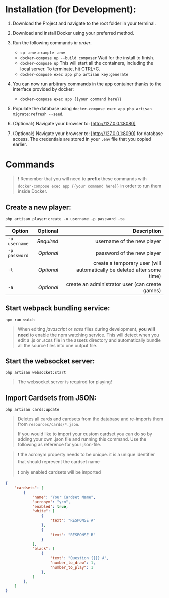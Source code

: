 # Installation (for Development):

1. Download the Project and navigate to the root folder in your terminal.
2. Download and install Docker using your preferred method.
3. Run the following commands _in order_.

    - `cp .env.example .env`
    - `docker-compose up --build composer` Wait for the install to finish.
    - `docker-compose up` This will start all the containers, including the local server. To terminate, hit CTRL+C.
    - `docker-compose exec app php artisan key:generate`

4. You can now run arbitrary commands in the app container thanks to the interface provided by docker:

    - `docker-compose exec app {{your command here}}`

5. Populate the database using `docker-compose exec app php artisan migrate:refresh --seed`.
6. (Optional:) Navigate your browser to: [http://127.0.0.1:8080]
7. (Optional:) Navigate your browser to: [http://127.0.0.1:8090] for database access. The credentials are stored in your `.env` file that you copied earlier.

# Commands

> :exclamation: Remember that you will need to __prefix__ these commands with `docker-compose exec app {{your command here}}` in order to run them inside Docker.

## Create a new player:

`php artisan player:create -u username -p password -ta`

| Option        |   Optional |                                                             Description |
| ------------- | ---------: | ----------------------------------------------------------------------: |
| `-u username` | _Required_ |                                              username of the new player |
| `-p password` | _Optional_ |                                              password of the new player |
| `-t`          | _Optional_ | create a temporary user (will automatically be deleted after some time) |
| `-a`          | _Optional_ |                         create an administrator user (can create games) |

## Start webpack bundling service:

`npm run watch`

> When editing _javascript_ or _sass_ files during development, __you will need__ to enable the npm watching service. This will detect when you edit a .js or .scss file in the assets directory and automatically bundle all the source files into one output file.

## Start the websocket server:

`php artisan websocket:start`

> The websocket server is required for playing!

## Import Cardsets from JSON:

`php artisan cards:update`

> Deletes all cards and cardsets from the database and re-imports them from `resources/cards/*.json`.
>
> If you would like to import your custom cardset you can do so by adding your own .json file and running this command. Use the following as reference for your json-file.

> :exclamation: the acronym property needs to be unique. it is a unique identifier that should represent the cardset name
>
> :exclamation: only enabled cardsets will be imported

```json
{
    "cardsets": [
        {
            "name": "Your Cardset Name",
            "acronym": "ycn",
            "enabled": true,
            "white": [
                {
                    "text": "RESPONSE A"
                },
                {
                    "text": "RESPONSE B"
                }
            ],
            "black": [
                {
                    "text": "Question {{}} A",
                    "number_to_draw": 1,
                    "number_to_play": 1
                },
            ]
        },
    ]
}
```
